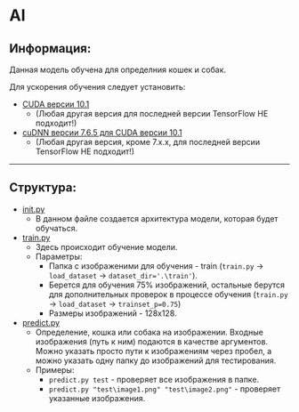 # AI
## Информация:
Данная модель обучена для определния кошек и собак.

Для ускорения обучения следует установить:
* [CUDA версии 10.1](https://developer.nvidia.com/cuda-10.1-download-archive-base)
    * (Любая другая версия для последней версии TensorFlow НЕ подходит!)
* [cuDNN версии 7.6.5 для CUDA версии 10.1](https://developer.nvidia.com/rdp/cudnn-archive#a-collapse765-101) 
    * (Любая другая версия, кроме 7.x.x, для последней версии TensorFlow НЕ подходит!)
---
## Структура:
* [init.py](../init.py)
    * В данном файле создается архитектура модели, которая будет обучаться.
* [train.py](../train.py)
    * Здесь происходит обучение модели.
    * Параметры:
        * Папка с изображеними для обучения - train (`train.py` -> `load_dataset` -> `dataset_dir='.\train'`).
        * Берется для обучения 75% изображений, остальные берутся для дополнительных проверок в процессе обучения (`train.py` -> `load_dataset` -> `trainset_p=0.75`)
        * Размеры изображений - 128x128.
* [predict.py](../predict.py)
    * Определение, кошка или собака на изображении. Входные изображения (путь к ним) подаются в качестве аргументов. Можно указать просто пути к изображениям через пробел, а можно указать одну папку до изображений для тестирования.
    * Примеры:
        * `predict.py test` - проверяет все изображения в папке.
        * `predict.py "test\image1.png" "test\image2.png"` - проверяет указанные изображения.
